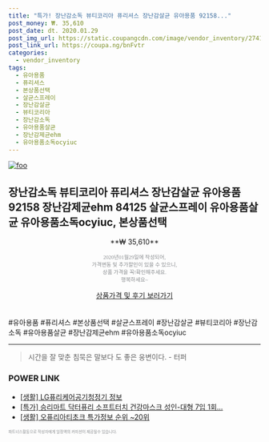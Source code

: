 ```yaml
--- 
title: "특가! 장난감소독 뷰티코리아 퓨리셔스 장난감살균 유아용품 92158..." 
post_money: ₩. 35,610 
post_date: dt. 2020.01.29 
post_img_url: https://static.coupangcdn.com/image/vendor_inventory/2741/388d71171bd694a2244c721baf1d41ca4d2c4a60a1958993bdc76949156a.jpg 
post_link_url: https://coupa.ng/bnFvtr 
categories: 
  - vendor_inventory 
tags: 
  - 유아용품 
  - 퓨리셔스 
  - 본상품선택 
  - 살균스프레이 
  - 장난감살균 
  - 뷰티코리아 
  - 장난감소독 
  - 유아용품살균 
  - 장난감제균ehm 
  - 유아용품소독ocyiuc 
--- 
```

[![foo](https://static.coupangcdn.com/image/vendor_inventory/2741/388d71171bd694a2244c721baf1d41ca4d2c4a60a1958993bdc76949156a.jpg)](https://coupa.ng/bnFvtr) 

## 장난감소독 뷰티코리아 퓨리셔스 장난감살균 유아용품 92158 장난감제균ehm 84125 살균스프레이 유아용품살균 유아용품소독ocyiuc, 본상품선택 
<p style="text-align: center;">**₩ 35,610**</p> 
<p style="text-align: center;"><span style="color: #898c8f; font-family: Georgia,Times,serif; font-size: 0.75em;">2020년01월29일에 작성되어, <br>가격변동 및 추가할인이 있을 수 있으니,<br> 상품 가격을 꼭!확인해주세요.<br>행복하세요~</span> 
</p>	 
<div markdown="0" style="text-align: center;"><a href="https://coupa.ng/bnFvtr" class="btn btn--success">상품가격 및 후기 보러가기</a></div> 
<br><br> 
  #유아용품 #퓨리셔스 #본상품선택 #살균스프레이 #장난감살균 #뷰티코리아 #장난감소독 #유아용품살균 #장난감제균ehm #유아용품소독ocyiuc 
<hr> 

> 시간을 잘 맞춘 침묵은 말보다 도 좋은 웅변이다. - 터퍼 


### POWER LINK

* <a href="https://blog.naver.com/fasyy4321/221760097808" target="_blank"> [생활] LG퓨리케어공기청정기 정보 </a>
* <a href="https://blog.naver.com/santokki14/221788175984" target="_blank">[특가] 승리마트 닥터퓨리 소프트터치 건강마스크 성인-대형 7입 1회...</a>
* <a href="https://blog.naver.com/sakai111/221777362864" target="_blank"> [생활] 오퓨리아티초크 특가정보 순위 ~20위</a>

<span style="color: #898c8f; font-family: Georgia,Times,serif; font-size: 0.55em;">파트너스활동으로 작성자에게 일정액의 커미션이 제공될수 있습니다.</span> 
